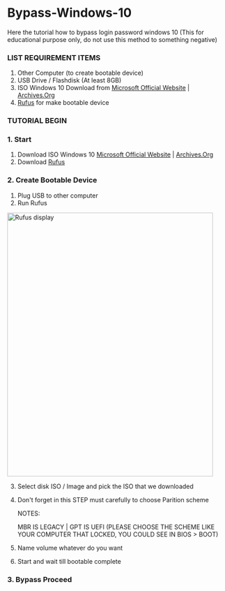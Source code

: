 # Bypass-Windows-10
Here the tutorial how to bypass login password windows 10 (This for educational purpose only, do not use this method to something negative)


### LIST REQUIREMENT ITEMS
1. Other Computer (to create bootable device)
2. USB Drive / Flashdisk (At least 8GB)
3. ISO Windows 10 Download from [Microsoft Official Website](https://www.microsoft.com/en-us/software-download/windows10) | [Archives.Org](https://archive.org/details/en-us_windows_10_consumer_editions_version_22h2_updated_feb_2023_x64_dvd_c29e4bb3)
4. [Rufus](https://rufus.ie/en/) for make bootable device

### TUTORIAL BEGIN
### 1. Start

  1. Download ISO Windows 10 [Microsoft Official Website](https://www.microsoft.com/en-us/software-download/windows10) | [Archives.Org](https://archive.org/details/en-us_windows_10_consumer_editions_version_22h2_updated_feb_2023_x64_dvd_c29e4bb3)
  2. Download [Rufus](https://rufus.ie/en/)

### 2. Create Bootable Device
  
  1. Plug USB to other computer
  2. Run Rufus
 <img width="472" height="604" alt="Rufus display" src="https://github.com/user-attachments/assets/efd59c29-d8e8-4e8a-8107-3a764eccd690" />
 
  3. Select disk ISO / Image and pick the ISO that we downloaded
  4. Don't forget in this STEP must carefully to choose Parition scheme

      NOTES:
      
      MBR IS LEGACY | GPT IS UEFI (PLEASE CHOOSE THE SCHEME LIKE YOUR COMPUTER THAT LOCKED, YOU COULD SEE IN BIOS > BOOT)

  5. Name volume whatever do you want
  6. Start and wait till bootable complete
     
### 3. Bypass Proceed 
     
    

   


